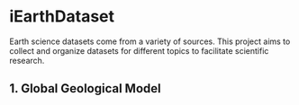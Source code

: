 # iEarthDataset
Earth science datasets come from a variety of sources.
This project aims to collect and organize datasets for different topics to facilitate scientific research.

## 1. Global Geological Model





